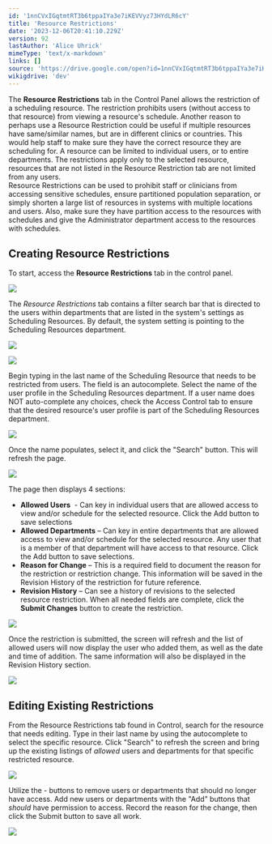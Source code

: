 ```yaml
---
id: '1nnCVxIGqtmtRT3b6tppaIYa3e7iKEVVyz73HYdLR6cY'
title: 'Resource Restrictions'
date: '2023-12-06T20:41:10.229Z'
version: 92
lastAuthor: 'Alice Uhrick'
mimeType: 'text/x-markdown'
links: []
source: 'https://drive.google.com/open?id=1nnCVxIGqtmtRT3b6tppaIYa3e7iKEVVyz73HYdLR6cY'
wikigdrive: 'dev'
---
```

The **Resource Restrictions** tab in the Control Panel allows the restriction of a scheduling resource. The restriction prohibits users (without access to that resource) from viewing a resource's schedule. Another reason to perhaps use a Resource Restriction could be useful if multiple resources have same/similar names, but are in different clinics or countries. This would help staff to make sure they have the correct resource they are scheduling for. A resource can be limited to individual users, or to entire departments. The restrictions apply only to the selected resource, resources that are not listed in the Resource Restriction tab are not limited from any users.  
Resource Restrictions can be used to prohibit staff or clinicians from accessing sensitive schedules, ensure partitioned population separation, or simply shorten a large list of resources in systems with multiple locations and users. Also, make sure they have partition access to the resources with schedules and give the Administrator department access to the resources with schedules.

## Creating Resource Restrictions

To start, access the **Resource Restrictions** tab in the control panel.

![](../resource-restrictions.assets/b79f69d5ded2f3b15400486f16cbf6c1.png)

The *Resource Restrictions* tab contains a filter search bar that is directed to the users within departments that are listed in the system's settings as Scheduling Resources. By default, the system setting is pointing to the Scheduling Resources department.

![](../resource-restrictions.assets/9551ce73676a72ff3296925abf087fcf.png)


![](../resource-restrictions.assets/c42a1617f00625f1aa4b881c007c8fff.png)


Begin typing in the last name of the Scheduling Resource that needs to be restricted from users. The field is an autocomplete. Select the name of the user profile in the Scheduling Resources department. If a user name does NOT auto-complete any choices, check the Access Control tab to ensure that the desired resource's user profile is part of the Scheduling Resources department.

![](../resource-restrictions.assets/ee29abb852f74acbcaf4f597ca7bb515.png)


Once the name populates, select it, and click the "Search" button. This will refresh the page.

![](../resource-restrictions.assets/4008b6173fc5fa7e3a696fb87ef8c2d1.png)

The page then displays 4 sections:
* <strong>Allowed Users</strong>  - Can key in individual users that are allowed access to view and/or schedule for the selected resource. Click the Add button to save selections
* <strong>Allowed Departments</strong> – Can key in entire departments that are allowed access to view and/or schedule for the selected resource. Any user that is a member of that department will have access to that resource. Click the Add button to save selections.
* <strong>Reason for Change</strong> – This is a required field to document the reason for the restriction or restriction change. This information will be saved in the Revision History of the restriction for future reference.
* <strong>Revision History</strong> – Can see a history of revisions to the selected resource restriction.
When all needed fields are complete, click the **Submit Changes** button to create the restriction.

![](../resource-restrictions.assets/f47b290f59f221f29e721772b2269357.png)


Once the restriction is submitted, the screen will refresh and the list of allowed users will now display the user who added them, as well as the date and time of addition. The same information will also be displayed in the Revision History section.

![](../resource-restrictions.assets/3faa5ca34133595e10d1f2b0cfa69c52.png)


## Editing Existing Restrictions

From the Resource Restrictions tab found in Control, search for the resource that needs editing. Type in their last name by using the autocomplete to select the specific resource. Click "Search" to refresh the screen and bring up the existing listings of *allowed* users and departments for that specific restricted resource.

![](../resource-restrictions.assets/19ce858e35303d60d6ea7c6c9b30cfa2.png)



Utilize the - buttons to remove users or departments that should no longer have access. Add new users or departments with the "Add" buttons that *should* have permission to access. Record the reason for the change, then click the Submit button to save all work.


![](../resource-restrictions.assets/6589f9ca45f875a0d5dc41a38240327e.png)

